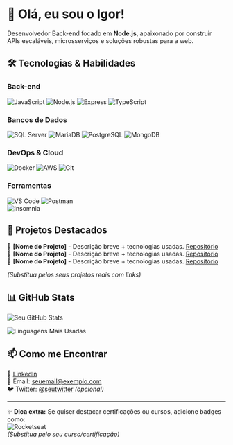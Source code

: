 # 👋 Olá, eu sou o Igor!  

Desenvolvedor Back-end focado em **Node.js**, apaixonado por construir APIs escaláveis, microsserviços e soluções robustas para a web.  

## 🛠️ Tecnologias & Habilidades  

### Back-end  
![JavaScript](https://img.shields.io/badge/JavaScript-F7DF1E?style=for-the-badge&logo=javascript&logoColor=black)
![Node.js](https://img.shields.io/badge/Node.js-43853D?style=for-the-badge&logo=node.js&logoColor=white)
![Express](https://img.shields.io/badge/Express.js-404D59?style=for-the-badge)
![TypeScript](https://img.shields.io/badge/TypeScript-007ACC?style=for-the-badge&logo=typescript&logoColor=white)

### Bancos de Dados  
![SQL Server](https://img.shields.io/badge/Microsoft_SQL_Server-CC2927?style=for-the-badge&logo=microsoft-sql-server&logoColor=white)
![MariaDB](https://img.shields.io/badge/MariaDB-003545?style=for-the-badge&logo=mariadb&logoColor=white)
![PostgreSQL](https://img.shields.io/badge/PostgreSQL-316192?style=for-the-badge&logo=postgresql&logoColor=white)
![MongoDB](https://img.shields.io/badge/MongoDB-4EA94B?style=for-the-badge&logo=mongodb&logoColor=white) 

### DevOps & Cloud  
![Docker](https://img.shields.io/badge/Docker-2496ED?style=for-the-badge&logo=docker&logoColor=white)
![AWS](https://img.shields.io/badge/AWS-232F3E?style=for-the-badge&logo=amazon-aws&logoColor=white)
![Git](https://img.shields.io/badge/Git-F05032?style=for-the-badge&logo=git&logoColor=white)  

### Ferramentas  
![VS Code](https://img.shields.io/badge/VS_Code-007ACC?style=for-the-badge&logo=visual-studio-code&logoColor=white)
![Postman](https://img.shields.io/badge/Postman-FF6C37?style=for-the-badge&logo=postman&logoColor=white)  
![Insomnia](https://img.shields.io/badge/Insomnia-DC382D?style=for-the-badge&logo=insomnia&logoColor=white)  

## 📌 Projetos Destacados  

🔹 **[Nome do Projeto]** - Descrição breve + tecnologias usadas. [Repositório](#)  
🔹 **[Nome do Projeto]** - Descrição breve + tecnologias usadas. [Repositório](#)  
🔹 **[Nome do Projeto]** - Descrição breve + tecnologias usadas. [Repositório](#)  

*(Substitua pelos seus projetos reais com links)*  

## 📊 GitHub Stats  

![Seu GitHub Stats](https://github-readme-stats.vercel.app/api?username=Igorcard&show_icons=true&theme=dracula&hide_border=true)  

![Linguagens Mais Usadas](https://github-readme-stats.vercel.app/api/top-langs/?username=Igorcard&layout=compact&theme=dracula&hide_border=true)  

## 📫 Como me Encontrar  

💼 [LinkedIn](https://www.linkedin.com/in/seu-linkedin)  
📧 Email: seuemail@exemplo.com  
🐦 Twitter: [@seutwitter](https://twitter.com/seutwitter) *(opcional)*  

---  

✨ **Dica extra:** Se quiser destacar certificações ou cursos, adicione badges como:  
![Rocketseat](https://img.shields.io/badge/-Rocketseat-8257E5?style=for-the-badge&logo=&logoColor=white)  
*(Substitua pelo seu curso/certificação)*  
